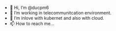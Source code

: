 - 👋 Hi, I’m @ducpm6
- 🌱 I’m working in telecommunitcation environment. 
- 💞️ I’m inlove with kubernet and also with cloud.
- 📫 How to reach me...

<!---
ducpm6/About-me is a ✨ special ✨ repository because its `README.md` (this file) appears on your GitHub profile.
You can click the Preview link to take a look at your changes.
--->

